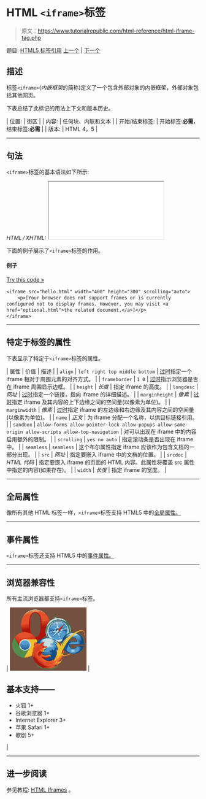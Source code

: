 # HTML `<iframe>`标签

> 原文：<https://www.tutorialrepublic.com/html-reference/html-iframe-tag.php>

题目: [HTML5 标签引用](html5-tags.php) [上一个](html-i-tag.php) | [下一个](html-img-tag.php)

## 描述

标签`<iframe>`(*内嵌框架*的简称)定义了一个包含外部对象的内嵌框架，外部对象包括其他网页。

下表总结了此标记的用法上下文和版本历史。

| 位置: | 街区 |
| 内容: | 任何块、内联和文本 |
| 开始/结束标签: | 开始标签:**必需**，结束标签:**必需** |
| 版本: | HTML 4，5 |

* * *

## 句法

`<iframe>`标签的基本语法如下所示:

*HTML / XHTML:* <iframe src="*URL*" scrolling="auto|no|yes"> ... </iframe>

下面的例子展示了`<iframe>`标签的作用。

#### 例子

[Try this code »](../codelab.php?topic=html&file=iframe-tag "Try this code using online Editor")

```
<iframe src="hello.html" width="400" height="300" scrolling="auto">
    <p>[Your browser does not support frames or is currently configured not to display frames. However, you may visit <a href="optional.html">the related document.</a>]</p>
</iframe>
```

* * *

## 特定于标签的属性

下表显示了特定于`<iframe>`标签的属性。

| 属性 | 价值 | 描述 |
| `align` | `left
right
top
middle
bottom` | [过时](../definitions.php#obsolete "Not supported in HTML5")指定一个 iframe 相对于周围元素的对齐方式。 |
| `frameborder` | `1
0` | [过时](../definitions.php#obsolete "Not supported in HTML5")指示浏览器是否在 iframe 周围显示边框。 |
| `height` | *长度* | 指定 iframe 的高度。 |
| `longdesc` | *网址* | [过时](../definitions.php#obsolete "Not supported in HTML5")指定一个链接，指向 iframe 的详细描述。 |
| `marginheight` | *像素* | [过时](../definitions.php#obsolete "Not supported in HTML5")指定 iframe 及其内容的上下边缘之间的空间量(以像素为单位)。 |
| `marginwidth` | *像素* | [过时](../definitions.php#obsolete "Not supported in HTML5")指定 iframe 的左边缘和右边缘及其内容之间的空间量(以像素为单位)。 |
| `name` | *正文* | 为 iframe 分配一个名称，以供目标链接引用。 |
| `sandbox` | `allow-forms
allow-pointer-lock
allow-popups
allow-same-origin
allow-scripts
allow-top-navigation` | 对可以出现在 iframe 中的内容启用额外的限制。 |
| `scrolling` | `yes
no
auto` | 指定滚动条是否出现在 iframe 中。 |
| `seamless` | `seamless` | 这个布尔属性指定 iframe 应该作为包含文档的一部分出现。 |
| `src` | *网址* | 指定要嵌入 iframe 中的文档的位置。 |
| `srcdoc` | *HTML 代码* | 指定要嵌入 iframe 的页面的 HTML 内容。此属性将覆盖 src 属性中指定的内容(如果存在)。 |
| `width` | *长度* | 指定 iframe 的宽度。 |

* * *

## 全局属性

像所有其他 HTML 标签一样，`<iframe>`标签支持 HTML5 中的[全局属性。](html5-global-attributes.php)

* * *

## 事件属性

`<iframe>`标签还支持 HTML5 中的[事件属性。](html5-event-attributes.php)

* * *

## 浏览器兼容性

所有主流浏览器都支持`<iframe>`标签。

| ![Browsers Icon](img/e9331123c77668c1832e541c2fca1002.png) | 

## 基本支持——

*   火狐 1+
*   谷歌浏览器 1+
*   Internet Explorer 3+
*   苹果 Safari 1+
*   歌剧 5+

 |

* * *

## 进一步阅读

参见教程: [HTML Iframes](../html-tutorial/html-iframes.php) 。